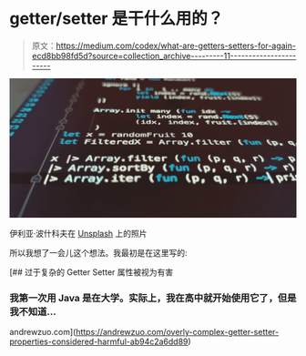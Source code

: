 # getter/setter 是干什么用的？

> 原文：<https://medium.com/codex/what-are-getters-setters-for-again-ecd8bb98fd5d?source=collection_archive---------11----------------------->

![](img/f6656f56d0001ddabc5fcfc82b1cbb9f.png)

伊利亚·波什科夫在 [Unsplash](https://unsplash.com?utm_source=medium&utm_medium=referral) 上的照片

所以我想了一会儿这个想法。我最初是在这里写的:

[](https://andrewzuo.com/overly-complex-getter-setter-properties-considered-harmful-ab94c2a6dd89) [## 过于复杂的 Getter Setter 属性被视为有害

### 我第一次用 Java 是在大学。实际上，我在高中就开始使用它了，但是我不知道…

andrewzuo.com](https://andrewzuo.com/overly-complex-getter-setter-properties-considered-harmful-ab94c2a6dd89)